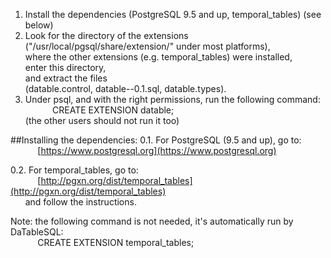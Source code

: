 1. Install the dependencies (PostgreSQL 9.5 and up, temporal_tables) (see below)
2. Look for the directory of the extensions<br/>
   ("/usr/local/pgsql/share/extension/" under most platforms),<br/>
   where the other extensions (e.g. temporal_tables) were installed,<br/>
   enter this directory,<br/>
   and extract the files<br/>
   (datable.control, datable--0.1.sql, datable.types).
3. Under psql, and with the right permissions, run the following command:<br/>
&nbsp;&nbsp;&nbsp;&nbsp;&nbsp;&nbsp;&nbsp;&nbsp;&nbsp;&nbsp;&nbsp;CREATE EXTENSION datable;<br/>
   (the other users should not run it too)
   
##Installing the dependencies:
0.1. For PostgreSQL (9.5 and up), go to:<br/>
&nbsp;&nbsp;&nbsp;&nbsp;&nbsp;&nbsp;&nbsp;&nbsp;&nbsp;&nbsp;&nbsp;[https://www.postgresql.org](https://www.postgresql.org)

0.2. For temporal_tables, go to:<br/>
&nbsp;&nbsp;&nbsp;&nbsp;&nbsp;&nbsp;&nbsp;&nbsp;&nbsp;&nbsp;&nbsp;[http://pgxn.org/dist/temporal_tables](http://pgxn.org/dist/temporal_tables)<br/>
&nbsp;&nbsp;&nbsp;&nbsp;&nbsp;&nbsp;and follow the instructions.<br/>

Note: the following command is not needed, it's automatically run by DaTableSQL:<br/>
&nbsp;&nbsp;&nbsp;&nbsp;&nbsp;&nbsp;&nbsp;&nbsp;&nbsp;&nbsp;&nbsp;CREATE EXTENSION temporal_tables;
